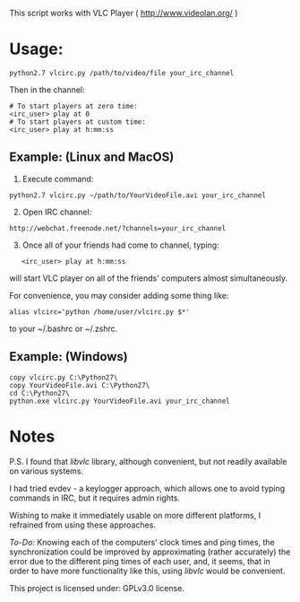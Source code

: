 This script works with VLC Player ( http://www.videolan.org/ )

# Usage:

```
python2.7 vlcirc.py /path/to/video/file your_irc_channel
```

Then in the channel:
```
# To start players at zero time:
<irc_user> play at 0
# To start players at custom time:
<irc_user> play at h:mm:ss
```

## Example: (Linux and MacOS)

1. Execute command:
```
python2.7 vlcirc.py ~/path/to/YourVideoFile.avi your_irc_channel
```
2. Open IRC channel:
```
http://webchat.freenode.net/?channels=your_irc_channel
```
3. Once all of your friends had come to channel, typing:
```
   <irc_user> play at h:mm:ss
```
will start VLC player on all of the friends' computers almost simultaneously.

For convenience, you may consider adding some thing like:
```
alias vlcirc='python /home/user/vlcirc.py $*'
```
to your ~/.bashrc or ~/.zshrc.

## Example: (Windows)
```
copy vlcirc.py C:\Python27\
copy YourVideoFile.avi C:\Python27\
cd C:\Python27\
python.exe vlcirc.py YourVideoFile.avi your_irc_channel
```

# Notes

P.S. I found that *libvlc* library, although convenient, but not readily available on various systems.

I had tried evdev - a keylogger approach, which allows one to avoid typing commands in IRC, but it requires admin rights.

Wishing to make it immediately usable on more different platforms, I refrained from using these approaches.

*To-Do:* Knowing each of the computers' clock times and ping times, the synchronization could be improved by approximating (rather accurately) the error due to the different ping times of each user, and, it seems, that in order to have more functionality like this, using *libvlc* would be convenient.

This project is licensed under: GPLv3.0 license.




